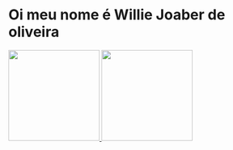# Oi meu nome é Willie Joaber de oliveira
<div>
<a href="https://github.com/seu-usuário-aqui">
<img height="180em" src="https://github-readme-stats.vercel.app/api/top-langs/?username=willieJO&layout=compact&langs_count=7&theme=dracula"/>
<img height="180em" src="https://github-readme-stats.vercel.app/api?username=willieJO&show_icons=true&theme=dracula&include_all_commits=true&count_private=true"/>
</div>
<!--
**willieJO/willieJO** is a ✨ _special_ ✨ repository because its `README.md` (this file) appears on your GitHub profile.

Here are some ideas to get you started:

- 🔭 I’m currently working on ...
- 🌱 I’m currently learning ...
- 👯 I’m looking to collaborate on ...
- 🤔 I’m looking for help with ...
- 💬 Ask me about ...
- 📫 How to reach me: ...
- 😄 Pronouns: ...
- ⚡ Fun fact: ...
-->
